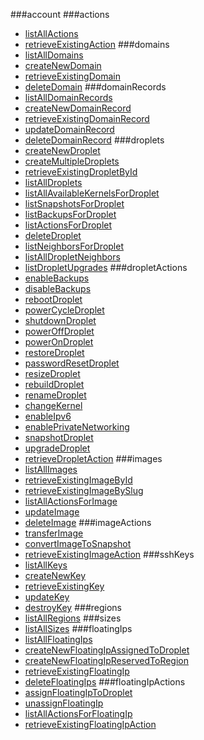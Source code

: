 ###account
###actions
- [listAllActions](https://developers.digitalocean.com/documentation/v2#list-all-actions)
- [retrieveExistingAction](https://developers.digitalocean.com/documentation/v2#retrieve-an-existing-action)
###domains
- [listAllDomains](https://developers.digitalocean.com/documentation/v2#list-all-domains)
- [createNewDomain](https://developers.digitalocean.com/documentation/v2#create-a-new-domain)
- [retrieveExistingDomain](https://developers.digitalocean.com/documentation/v2#retrieve-an-existing-domain)
- [deleteDomain](https://developers.digitalocean.com/documentation/v2#delete-a-domain)
###domainRecords
- [listAllDomainRecords](https://developers.digitalocean.com/documentation/v2#list-all-domain-records)
- [createNewDomainRecord](https://developers.digitalocean.com/documentation/v2#create-a-new-domain-record)
- [retrieveExistingDomainRecord](https://developers.digitalocean.com/documentation/v2#retrieve-an-existing-domain-record)
- [updateDomainRecord](https://developers.digitalocean.com/documentation/v2#update-a-domain-record)
- [deleteDomainRecord](https://developers.digitalocean.com/documentation/v2#delete-a-domain-record)
###droplets
- [createNewDroplet](https://developers.digitalocean.com/documentation/v2#create-a-new-droplet)
- [createMultipleDroplets](https://developers.digitalocean.com/documentation/v2#create-multiple-droplets)
- [retrieveExistingDropletById](https://developers.digitalocean.com/documentation/v2#retrieve-an-existing-droplet-by-id)
- [listAllDroplets](https://developers.digitalocean.com/documentation/v2#list-all-droplets)
- [listAllAvailableKernelsForDroplet](https://developers.digitalocean.com/documentation/v2#list-all-available-kernels-for-a-droplet)
- [listSnapshotsForDroplet](https://developers.digitalocean.com/documentation/v2#list-snapshots-for-a-droplet)
- [listBackupsForDroplet](https://developers.digitalocean.com/documentation/v2#list-backups-for-a-droplet)
- [listActionsForDroplet](https://developers.digitalocean.com/documentation/v2#list-actions-for-a-droplet)
- [deleteDroplet](https://developers.digitalocean.com/documentation/v2#delete-a-droplet)
- [listNeighborsForDroplet](https://developers.digitalocean.com/documentation/v2#list-neighbors-for-a-droplet)
- [listAllDropletNeighbors](https://developers.digitalocean.com/documentation/v2#list-all-droplet-neighbors)
- [listDropletUpgrades](https://developers.digitalocean.com/documentation/v2#list-droplet-upgrades)
###dropletActions
- [enableBackups](https://developers.digitalocean.com/documentation/v2#enable-backups)
- [disableBackups](https://developers.digitalocean.com/documentation/v2#disable-backups)
- [rebootDroplet](https://developers.digitalocean.com/documentation/v2#reboot-a-droplet)
- [powerCycleDroplet](https://developers.digitalocean.com/documentation/v2#power-cycle-a-droplet)
- [shutdownDroplet](https://developers.digitalocean.com/documentation/v2#shutdown-a-droplet)
- [powerOffDroplet](https://developers.digitalocean.com/documentation/v2#power-off-a-droplet)
- [powerOnDroplet](https://developers.digitalocean.com/documentation/v2#power-on-a-droplet)
- [restoreDroplet](https://developers.digitalocean.com/documentation/v2#restore-a-droplet)
- [passwordResetDroplet](https://developers.digitalocean.com/documentation/v2#password-reset-a-droplet)
- [resizeDroplet](https://developers.digitalocean.com/documentation/v2#resize-a-droplet)
- [rebuildDroplet](https://developers.digitalocean.com/documentation/v2#rebuild-a-droplet)
- [renameDroplet](https://developers.digitalocean.com/documentation/v2#rename-a-droplet)
- [changeKernel](https://developers.digitalocean.com/documentation/v2#change-the-kernel)
- [enableIpv6](https://developers.digitalocean.com/documentation/v2#enable-ipv6)
- [enablePrivateNetworking](https://developers.digitalocean.com/documentation/v2#enable-private-networking)
- [snapshotDroplet](https://developers.digitalocean.com/documentation/v2#snapshot-a-droplet)
- [upgradeDroplet](https://developers.digitalocean.com/documentation/v2#upgrade-a-droplet)
- [retrieveDropletAction](https://developers.digitalocean.com/documentation/v2#retrieve-a-droplet-action)
###images
- [listAllImages](https://developers.digitalocean.com/documentation/v2#list-all-images)
- [retrieveExistingImageById](https://developers.digitalocean.com/documentation/v2#retrieve-an-existing-image-by-id)
- [retrieveExistingImageBySlug](https://developers.digitalocean.com/documentation/v2#retrieve-an-existing-image-by-slug)
- [listAllActionsForImage](https://developers.digitalocean.com/documentation/v2#list-all-actions-for-an-image)
- [updateImage](https://developers.digitalocean.com/documentation/v2#update-an-image)
- [deleteImage](https://developers.digitalocean.com/documentation/v2#delete-an-image)
###imageActions
- [transferImage](https://developers.digitalocean.com/documentation/v2#transfer-an-image)
- [convertImageToSnapshot](https://developers.digitalocean.com/documentation/v2#convert-an-image-to-a-snapshot)
- [retrieveExistingImageAction](https://developers.digitalocean.com/documentation/v2#retrieve-an-existing-image-action)
###sshKeys
- [listAllKeys](https://developers.digitalocean.com/documentation/v2#list-all-keys)
- [createNewKey](https://developers.digitalocean.com/documentation/v2#create-a-new-key)
- [retrieveExistingKey](https://developers.digitalocean.com/documentation/v2#retrieve-an-existing-key)
- [updateKey](https://developers.digitalocean.com/documentation/v2#update-a-key)
- [destroyKey](https://developers.digitalocean.com/documentation/v2#destroy-a-key)
###regions
- [listAllRegions](https://developers.digitalocean.com/documentation/v2#list-all-regions)
###sizes
- [listAllSizes](https://developers.digitalocean.com/documentation/v2#list-all-sizes)
###floatingIps
- [listAllFloatingIps](https://developers.digitalocean.com/documentation/v2#list-all-floating-ips)
- [createNewFloatingIpAssignedToDroplet](https://developers.digitalocean.com/documentation/v2#create-a-new-floating-ip-assigned-to-a-droplet)
- [createNewFloatingIpReservedToRegion](https://developers.digitalocean.com/documentation/v2#create-a-new-floating-ip-reserved-to-a-region)
- [retrieveExistingFloatingIp](https://developers.digitalocean.com/documentation/v2#retrieve-an-existing-floating-ip)
- [deleteFloatingIps](https://developers.digitalocean.com/documentation/v2#delete-a-floating-ips)
###floatingIpActions
- [assignFloatingIpToDroplet](https://developers.digitalocean.com/documentation/v2#assign-a-floating-ip-to-a-droplet)
- [unassignFloatingIp](https://developers.digitalocean.com/documentation/v2#unassign-a-floating-ip)
- [listAllActionsForFloatingIp](https://developers.digitalocean.com/documentation/v2#list-all-actions-for-a-floating-ip)
- [retrieveExistingFloatingIpAction](https://developers.digitalocean.com/documentation/v2#retrieve-an-existing-floating-ip-action)
